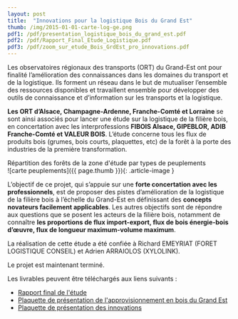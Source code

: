 ```yaml
---
layout: post
title:  "Innovations pour la logistique Bois du Grand Est"
thumb: /img/2015-01-01-carte-log-ge.png
pdf1: /pdf/presentation_logistique_bois_du_grand_est.pdf
pdf2: /pdf/Rapport_Final_Etude_Logistique.pdf
pdf3: /pdf/zoom_sur_etude_Bois_GrdEst_pro_innovations.pdf
---
```


Les observatoires régionaux des transports (ORT) du Grand-Est ont pour finalité l’amélioration des 
connaissances dans les domaines du transport et de la logistique. Ils forment un réseau dans le but 
de mutualiser l’ensemble des ressources disponibles et travaillent ensemble pour développer des 
outils de connaissance et d’information sur les transports et la logistique.

**Les ORT d’Alsace, Champagne-Ardenne, Franche-Comté et Lorraine** se sont ainsi associés pour 
lancer une étude sur la logistique de la filière bois, en concertation avec les interprofessions **FIBOIS 
Alsace, GIPEBLOR, ADIB Franche-Comté et VALEUR BOIS**. L’étude concerne tous les flux de produits 
bois (grumes, bois courts, plaquettes, etc) de la forêt à la porte des industries de la première 
transformation.

<div class="article-legend">
    Répartition des forêts de la zone d'étude par types de peuplements
</div>
![carte peuplements]({{ page.thumb }}){: .article-image }

L’objectif de ce projet, qui s’appuie sur une **forte concertation avec les professionnels**, est de 
proposer des pistes d’amélioration de la logistique de la filière bois à l’échelle du Grand-Est en 
définissant des **concepts novateurs facilement applicables**. Les autres objectifs sont de répondre aux 
questions que se posent les acteurs de la filière bois, notamment de connaître **les proportions de 
flux import-export, flux de bois énergie-bois d’œuvre, flux de longueur maximum-volume 
maximum**.

La réalisation de cette étude a été confiée à Richard EMEYRIAT (FORET LOGISTIQUE CONSEIL) et 
Adrien ARRAIOLOS (XYLOLINK). 

Le projet est maintenant terminé.



Les livrables peuvent être téléchargés aux liens suivants :   

- [Rapport final de l'étude]({{page.pdf2}})
- [Plaquette de présentation de l'approvisionnement en bois du Grand Est]({{page.pdf1}})
- [Plaquette de présentation des innovations]({{page.pdf3}})
